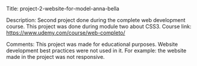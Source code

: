 Title: project-2-website-for-model-anna-bella

Description: Second project done during the complete web development course. This project was done during module two about CSS3. Course link: https://www.udemy.com/course/web-completo/

Comments: This project was made for educational purposes. Website development best practices were not used in it. For example: 
the website made in the project was not responsive.